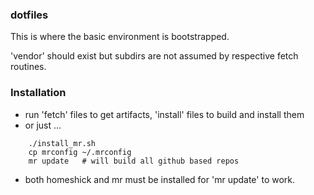 ### dotfiles

This is where the basic environment is bootstrapped.

'vendor' should exist but subdirs are not assumed by respective fetch routines.

### Installation

- run 'fetch' files to get artifacts, 'install' files to build and install 
them
- or just ...

```
	./install_mr.sh
	cp mrconfig ~/.mrconfig
	mr update   # will build all github based repos
```
- both homeshick and mr must be installed for 'mr update' to work.

